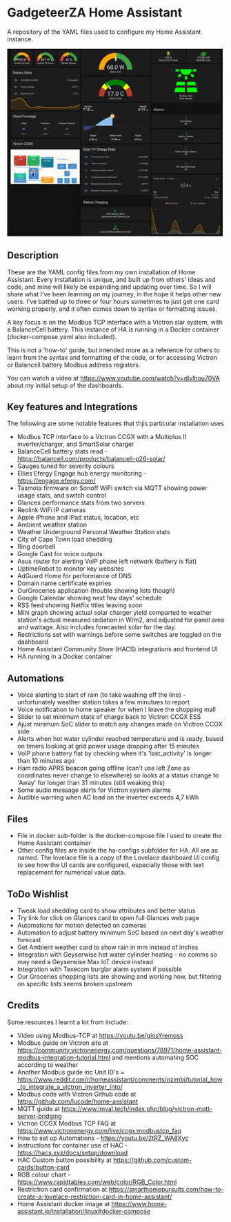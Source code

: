 # GadgeteerZA Home Assistant
A repository of the YAML files used to configure my Home Assistant instance.

<img src="images/dashboard-screenshot.jpg" width="500">

## Description
These are the YAML config files from my own installation of Home Assistant. Every installation is unique, and built up from others' ideas and code, and mine will likely be expanding and updating over time. So I will share what I've been learning on my journey, in the hope it helps other new users. I've battled up to three or four hours sometimes to just get one card working properly, and it often comes down to syntax or formatting issues.

A key focus is on the Modbus TCP interface with a Victron slar system, with a BalanceCell battery. This instance of HA is running in a Docker container (docker-compose.yaml also included).

This is not a 'how-to' guide, but intended more as a reference for others to learn from the syntax and formatting of the code, or for accessing Victron or Balancell battery Modbus address registers.

You can watch a video at https://www.youtube.com/watch?v=dlvlhou70VA about my initial setup of the dashboards.

## Key features and Integrations
The following are some notable features that thjis particular installation uses
* Modbus TCP interface to a Victron CCGX with a Multiplus II inverter/charger, and SmartSolar charger
* BalanceCell battery stats read - https://balancell.com/products/balancell-p26-solar/
* Gauges tuned for severity colours
* Ellies Efergy Engage hub energy monitoring - https://engage.efergy.com/
* Tasmota firmware on Sonoff WiFi switch via MQTT showing power usage stats, and switch control
* Glances performance stats from two servers
* Reolink WiFi IP cameras
* Apple iPhone and iPad status, location, etc
* Ambient weather station
* Weather Underground Personal Weather Station stats
* City of Cape Town load shedding
* Ring doorbell
* Google Cast for voice outputs
* Asus router for alerting VoIP phone left network (battery is flat)
* UptimeRobot to monitor key websites
* AdGuard Home for performance of DNS
* Domain name certificate expiries
* OurGroceries application (trouble showing lists though)
* Google Calendar showing next few days' schedule
* RSS feed showing Netflix titles leaving soon
* Mini graph showing actual solar charger yield comparted to weather station's actual measured radiation in W/m2, and adjusted for panel area and wattage. Also includes forecasted solar for the day.
* Restrictions set with warnings before some switches are toggled on the dashboard
* Home Assistant Community Store (HACS) integrations and frontend UI
* HA running in a Docker container

## Automations
* Voice alerting to start of rain (to take washing off the line) - unfortunately weather station takes a few minutues to report
* Voice notification to home speaker for when I leave the shopping mall
* Slider to set minimum state of charge back to Victron CCGX ESS
* Ajust minimum SoC slider to match any changes made on Victron CCGX side
* Alerts when hot water cylinder reached temperature and is ready, based on timers looking at grid power usage dropping after 15 minutes
* VoIP phone battery flat by checking when it's 'last_activity' is longer than 10 minutes ago
* Ham radio APRS beacon going offline (can't use left Zone as coordinates never change to elsewhere) so looks at a status change to 'Away' for longer than 31 minutes (still weaking this)
* Some audio message alerts for Victron system alarms
* Audible warning when AC load on the inverter exceeds 4,7 kWh

## Files
* File in docker sub-folder is the docker-compose file I used to create the Home Assistant container
* Other config files are inside the ha-configs subfolder for HA. All are as named. The lovelace file is a copy of the Lovelace dashboard UI config to see how the UI cards are configured, especially those with text replacement for numerical value data.

## ToDo Wishlist
* Tweak load shedding card to show attributes and better status
* Try link for click on Glances card to open full Glances web page
* Automations for motion detected on cameras
* Automation to adjust battery minimum SoC based on next day's weather forecast
* Get Ambient weather card to show rain in mm instead of inches
* Integration with Geyserwise hot water cylinder heating - no comms so may need a Geyserwise Max IoT device instead
* Integration with Texecom burglar alarm system if possible
* Our Groceries shopping lists are showing and working now, but filtering on specific lists seems broken upstream

## Credits
Some resources I learnt a lot from include:
* Video using Modbus-TCP at https://youtu.be/giosYremoss
* Modbus guide on Victron site at https://community.victronenergy.com/questions/78971/home-assistant-modbus-integration-tutorial.html and mentions automating SOC according to weather
* Another Modbus guide inc Unit ID's = https://www.reddit.com/r/homeassistant/comments/nzimbj/tutorial_how_to_integrate_a_victron_inverter_into/
* Modbus code with Victron Github code at https://github.com/lucode/home-assistant
* MQTT guide at https://www.imval.tech/index.php/blog/victron-mqtt-server-bridging
* Victron CCGX Modbus TCP FAQ at https://www.victronenergy.com/live/ccgx:modbustcp_faq
* How to set up Automations - https://youtu.be/2tRZ_WA8Xyc
* Instructions for container use of HAC - https://hacs.xyz/docs/setup/download
* HAC Custom button possibility at https://github.com/custom-cards/button-card
* RGB colour chart - https://www.rapidtables.com/web/color/RGB_Color.html
* Restriction card confirmation at https://smarthomepursuits.com/how-to-create-a-lovelace-restriction-card-in-home-assistant/
* Home Assistant docker image at https://www.home-assistant.io/installation/linux#docker-compose
